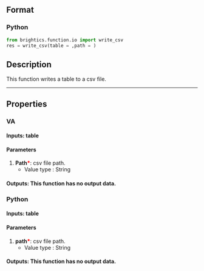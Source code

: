 ## Format
### Python
```python
from brightics.function.io import write_csv
res = write_csv(table = ,path = )

```

## Description
This function writes a table to a csv file.

---

## Properties
### VA
#### Inputs: table

#### Parameters
1. **Path**<b style="color:red">*</b>: csv file path.
   - Value type : String

#### Outputs: This function has no output data.

### Python
#### Inputs: table

#### Parameters
1. **path**<b style="color:red">*</b>: csv file path.
   - Value type : String

#### Outputs: This function has no output data.

